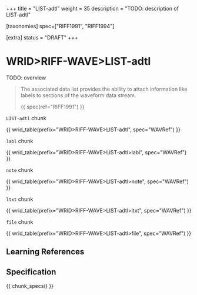 +++
title = "LIST-adtl"
weight = 35
description = "TODO: description of LIST-adtl"

[taxonomies]
spec=["RIFF1991", "RIFF1994"]

[extra]
status = "DRAFT"
+++

# WRID>RIFF-WAVE>LIST-adtl

TODO: overview

> The associated data list provides the ability to attach information like labels to sections of the waveform data stream.
> 
> {{ spec(ref="RIFF1991") }}

`LIST-adtl` chunk

{{ wrid_table(prefix="WRID>RIFF-WAVE>LIST-adtl", spec="WAVRef") }}

`labl` chunk

{{ wrid_table(prefix="WRID>RIFF-WAVE>LIST-adtl>labl", spec="WAVRef") }}

`note` chunk

{{ wrid_table(prefix="WRID>RIFF-WAVE>LIST-adtl>note", spec="WAVRef") }}

`ltxt` chunk

{{ wrid_table(prefix="WRID>RIFF-WAVE>LIST-adtl>ltxt", spec="WAVRef") }}

`file` chunk

{{ wrid_table(prefix="WRID>RIFF-WAVE>LIST-adtl>file", spec="WAVRef") }}

## Learning References

## Specification

{{ chunk_specs() }}

